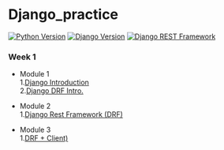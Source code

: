 # Django_practice
[![Python Version](https://img.shields.io/badge/python-3.8.5-brightgreen.svg)](https://python.org)
[![Django Version](https://img.shields.io/badge/django-3.1.5-brightgreen.svg)](https://djangoproject.com)
[![Django REST Framework](https://img.shields.io/badge/Django_REST_Framework-3.12.2-green.svg)](https://djangoproject.com)

### Week 1
- Module 1  
  1.[Django Introduction](https://github.com/vymana/Anand_Kr/tree/master/Module%201%20:%20Django/myproject)  
  2.[Django DRF Intro.](https://github.com/vymana/Anand_Kr/tree/master/Module%201%20:%20DRF%20Intro/tutorial)

- Module 2  
  1.[Django Rest Framework (DRF)](https://github.com/vymana/Anand_Kr/tree/master/Module2%20:%20Django%20Rest%20Framework%20(DRF)/tutorial)
  
- Module 3  
  1.[DRF + Client)](https://github.com/vymana/Anand_Kr/tree/master/Module%203%20:%20DRF%20%2B%20Client/mysite)  
